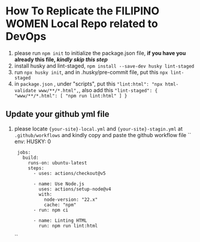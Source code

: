 # How To Replicate the FILIPINO WOMEN Local Repo related to DevOps

1. please run `npm init` to initialize the package.json file, **if you have you already this file, *kindly skip this step*** 
2. install husky and lint-staged, `npm install --save-dev husky lint-staged`
3. run `npx husky init`, and in .husky/pre-commit file, put this `npx lint-staged`
4. in `package.json` , under "scripts", put this `"lint:html": "npx html-validate www/**/*.html",`, also add this 
	`"lint-staged": {
			"www/**/*.html": [
				"npm run lint:html"
			]
		}`
## Update your github yml file

1. please locate `{your-site}-local.yml` and `{your-site}-stagin.yml` at `.github/workflows` and kindly copy and paste the github workflow file
	`` env:
  		HUSKY: 0

		jobs:
		  build:
		    runs-on: ubuntu-latest
		    steps:
		      - uses: actions/checkout@v5
		
		      - name: Use Node.js
		        uses: actions/setup-node@v4
		        with:
		          node-version: "22.x"
		          cache: "npm"
		      - run: npm ci
		
		      - name: Linting HTML
		        run: npm run lint:html
 	``

